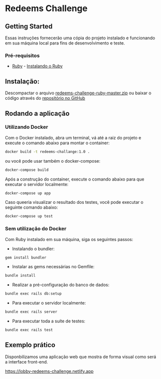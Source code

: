 # Redeems Challenge

## Getting Started

Essas instruções fornecerão uma cópia do projeto instalado e funcionando em sua máquina local para fins de desenvolvimento e teste.

### Pré-requisitos

* [Ruby](https://www.ruby-lang.org/) - [Instalando o Ruby](https://www.ruby-lang.org/pt/documentation/installation/)

## Instalação:
Descompactar o arquivo [redeems-challenge-ruby-master.zip](https://github.com/lobby-tech/redeems-challenge-ruby/archive/refs/heads/master.zip) ou baixar o código através do  [repositório no GitHub](https://github.com/lobby-tech/redeems-challenge-ruby)

## Rodando a aplicação

### Utilizando Docker

Com o Docker instalado, abra um terminal, vá até a raiz do projeto e execute o comando abaixo para montar o container:
```sh
docker build -t redeems-challange:1.0 .
```

ou você pode usar também o docker-compose:

```sh
docker-compose build
```

Após a construção do container, execute o comando abaixo para que executar o servidor localmente:

```sh
docker-compose up app
```

Caso queeria visualizar o resultado dos testes, você pode executar o seguinte comando abaixo:

```sh
docker-compose up test
```

### Sem utilização do Docker
Com Ruby instalado em sua máquina, siga os seguintes passos:

- Instalando o bundler:
```sh
gem install bundler
```

- Instalar as gems necessárias no Gemfile:
```sh
bundle install
```

- Realizar a pré-configuração do banco de dados:
```sh
bundle exec rails db:setup
```

- Para executar o servidor localmente:
```sh
bundle exec rails server
```

- Para executar toda a suíte de testes:
```sh
bundle exec rails test
```

## Exemplo prático
Disponbilizamos uma aplicação web que mostra de forma visual como será a interface front-end.

https://lobby-redeems-challenge.netlify.app
